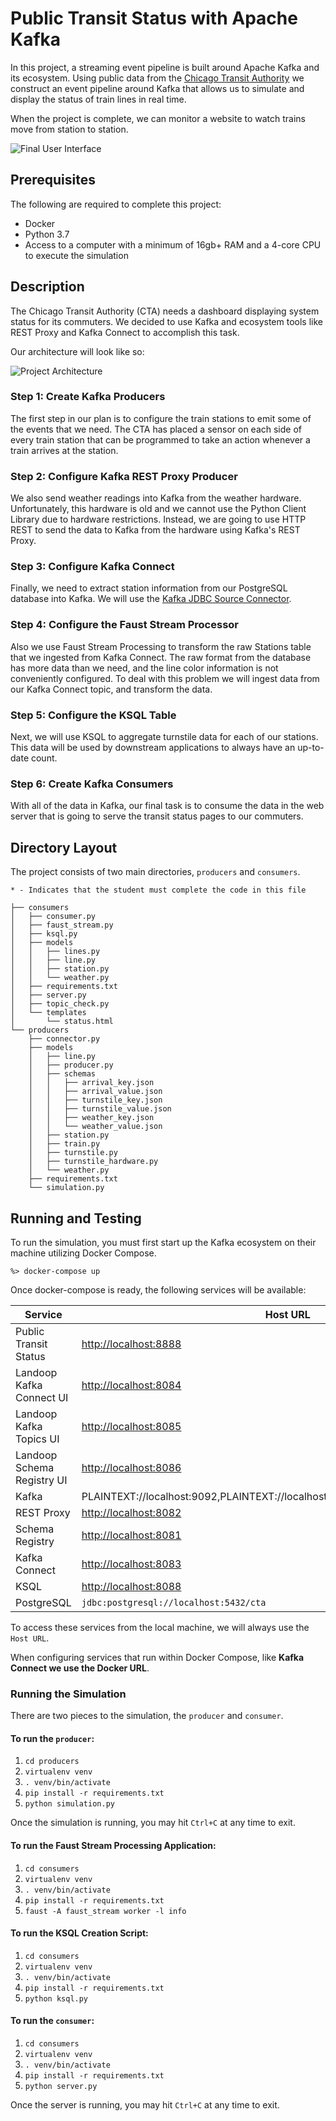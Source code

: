 # Public Transit Status with Apache Kafka

In this project, a streaming event pipeline is built around Apache Kafka and its ecosystem. Using public data from the [Chicago Transit Authority](https://www.transitchicago.com/data/) we construct an event pipeline around Kafka that allows us to simulate and display the status of train lines in real time.

When the project is complete, we can monitor a website to watch trains move from station to station.

![Final User Interface](images/ui.png)


## Prerequisites

The following are required to complete this project:

* Docker
* Python 3.7
* Access to a computer with a minimum of 16gb+ RAM and a 4-core CPU to execute the simulation

## Description

The Chicago Transit Authority (CTA) needs a dashboard displaying system status for its commuters. We decided to use Kafka and ecosystem tools like REST Proxy and Kafka Connect to accomplish this task.

Our architecture will look like so:

![Project Architecture](images/diagram.png)

### Step 1: Create Kafka Producers
The first step in our plan is to configure the train stations to emit some of the events that we need. The CTA has placed a sensor on each side of every train station that can be programmed to take an action whenever a train arrives at the station.

### Step 2: Configure Kafka REST Proxy Producer
We also send weather readings into Kafka from the weather hardware. Unfortunately, this hardware is old and we cannot use the Python Client Library due to hardware restrictions. Instead, we are going to use HTTP REST to send the data to Kafka from the hardware using Kafka's REST Proxy.

### Step 3: Configure Kafka Connect
Finally, we need to extract station information from our PostgreSQL database into Kafka. We will use the [Kafka JDBC Source Connector](https://docs.confluent.io/current/connect/kafka-connect-jdbc/source-connector/index.html).

### Step 4: Configure the Faust Stream Processor
Also we use Faust Stream Processing to transform the raw Stations table that we ingested from Kafka Connect. The raw format from the database has more data than we need, and the line color information is not conveniently configured. To deal with this problem we will ingest data from our Kafka Connect topic, and transform the data.

### Step 5: Configure the KSQL Table
Next, we will use KSQL to aggregate turnstile data for each of our stations. This data will be used by downstream applications to always have an up-to-date count.

### Step 6: Create Kafka Consumers
With all of the data in Kafka, our final task is to consume the data in the web server that is going to serve the transit status pages to our commuters.

## Directory Layout
The project consists of two main directories, `producers` and `consumers`.

```
* - Indicates that the student must complete the code in this file

├── consumers
│   ├── consumer.py
│   ├── faust_stream.py
│   ├── ksql.py
│   ├── models
│   │   ├── lines.py
│   │   ├── line.py
│   │   ├── station.py
│   │   └── weather.py
│   ├── requirements.txt
│   ├── server.py
│   ├── topic_check.py
│   └── templates
│       └── status.html
└── producers
    ├── connector.py
    ├── models
    │   ├── line.py
    │   ├── producer.py
    │   ├── schemas
    │   │   ├── arrival_key.json
    │   │   ├── arrival_value.json
    │   │   ├── turnstile_key.json
    │   │   ├── turnstile_value.json
    │   │   ├── weather_key.json
    │   │   └── weather_value.json
    │   ├── station.py
    │   ├── train.py
    │   ├── turnstile.py
    │   ├── turnstile_hardware.py
    │   └── weather.py
    ├── requirements.txt
    └── simulation.py
```

## Running and Testing

To run the simulation, you must first start up the Kafka ecosystem on their machine utilizing Docker Compose.

```%> docker-compose up```

Once docker-compose is ready, the following services will be available:

| Service | Host URL | Docker URL | Username | Password |
| --- | --- | --- | --- | --- |
| Public Transit Status | [http://localhost:8888](http://localhost:8888) | n/a | ||
| Landoop Kafka Connect UI | [http://localhost:8084](http://localhost:8084) | http://connect-ui:8084 |
| Landoop Kafka Topics UI | [http://localhost:8085](http://localhost:8085) | http://topics-ui:8085 |
| Landoop Schema Registry UI | [http://localhost:8086](http://localhost:8086) | http://schema-registry-ui:8086 |
| Kafka | PLAINTEXT://localhost:9092,PLAINTEXT://localhost:9093,PLAINTEXT://localhost:9094 | PLAINTEXT://kafka0:9092,PLAINTEXT://kafka1:9093,PLAINTEXT://kafka2:9094 |
| REST Proxy | [http://localhost:8082](http://localhost:8082/) | http://rest-proxy:8082/ |
| Schema Registry | [http://localhost:8081](http://localhost:8081/ ) | http://schema-registry:8081/ |
| Kafka Connect | [http://localhost:8083](http://localhost:8083) | http://kafka-connect:8083 |
| KSQL | [http://localhost:8088](http://localhost:8088) | http://ksql:8088 |
| PostgreSQL | `jdbc:postgresql://localhost:5432/cta` | `jdbc:postgresql://postgres:5432/cta` | `cta_admin` | `chicago` |

To access these services from the local machine, we will always use the `Host URL`.

When configuring services that run within Docker Compose, like **Kafka Connect we use the Docker URL**.

### Running the Simulation

There are two pieces to the simulation, the `producer` and `consumer`.

#### To run the `producer`:

1. `cd producers`
2. `virtualenv venv`
3. `. venv/bin/activate`
4. `pip install -r requirements.txt`
5. `python simulation.py`

Once the simulation is running, you may hit `Ctrl+C` at any time to exit.

#### To run the Faust Stream Processing Application:
1. `cd consumers`
2. `virtualenv venv`
3. `. venv/bin/activate`
4. `pip install -r requirements.txt`
5. `faust -A faust_stream worker -l info`


#### To run the KSQL Creation Script:
1. `cd consumers`
2. `virtualenv venv`
3. `. venv/bin/activate`
4. `pip install -r requirements.txt`
5. `python ksql.py`

#### To run the `consumer`:

1. `cd consumers`
2. `virtualenv venv`
3. `. venv/bin/activate`
4. `pip install -r requirements.txt`
5. `python server.py`

Once the server is running, you may hit `Ctrl+C` at any time to exit.
